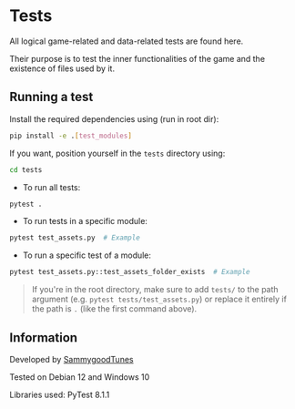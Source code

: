 # Tests

All logical game-related and data-related tests are found here.

Their purpose is to test the inner functionalities of the game and the existence of files used by it.

## Running a test

Install the required dependencies using (run in root dir):

```bash
pip install -e .[test_modules]
```

If you want, position yourself in the `tests` directory using:

```bash
cd tests
```

- To run all tests:

```bash
pytest .
```

- To run tests in a specific module:

```bash
pytest test_assets.py  # Example
```

- To run a specific test of a module:

```bash
pytest test_assets.py::test_assets_folder_exists  # Example
```

> If you're in the root directory, make sure to add `tests/` to the path argument (e.g. `pytest tests/test_assets.py`) or replace it entirely if the path is `.` (like the first command above).

## Information

Developed by [SammygoodTunes](https://github.com/SammygoodTunes)

Tested on Debian 12 and Windows 10

Libraries used: PyTest 8.1.1
